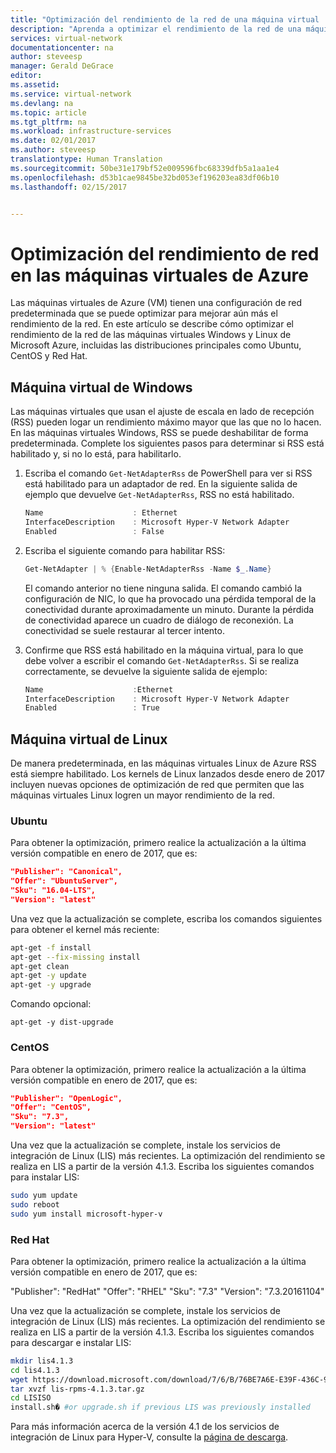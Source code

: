 ```yaml
---
title: "Optimización del rendimiento de la red de una máquina virtual | Microsoft Docs"
description: "Aprenda a optimizar el rendimiento de la red de una máquina virtual de Azure."
services: virtual-network
documentationcenter: na
author: steveesp
manager: Gerald DeGrace
editor: 
ms.assetid: 
ms.service: virtual-network
ms.devlang: na
ms.topic: article
ms.tgt_pltfrm: na
ms.workload: infrastructure-services
ms.date: 02/01/2017
ms.author: steveesp
translationtype: Human Translation
ms.sourcegitcommit: 50be31e179bf52e009596fbc68339dfb5a1aa1e4
ms.openlocfilehash: d53b1cae9845be32bd053ef196203ea83df06b10
ms.lasthandoff: 02/15/2017


---
```


# <a name="optimize-network-throughput-for-azure-virtual-machines"></a>Optimización del rendimiento de red en las máquinas virtuales de Azure

Las máquinas virtuales de Azure (VM) tienen una configuración de red predeterminada que se puede optimizar para mejorar aún más el rendimiento de la red. En este artículo se describe cómo optimizar el rendimiento de la red de las máquinas virtuales Windows y Linux de Microsoft Azure, incluidas las distribuciones principales como Ubuntu, CentOS y Red Hat.

## <a name="windows-vm"></a>Máquina virtual de Windows

Las máquinas virtuales que usan el ajuste de escala en lado de recepción (RSS) pueden logar un rendimiento máximo mayor que las que no lo hacen. En las máquinas virtuales Windows, RSS se puede deshabilitar de forma predeterminada. Complete los siguientes pasos para determinar si RSS está habilitado y, si no lo está, para habilitarlo.

1. Escriba el comando `Get-NetAdapterRss` de PowerShell para ver si RSS está habilitado para un adaptador de red. En la siguiente salida de ejemplo que devuelve `Get-NetAdapterRss`, RSS no está habilitado.

    ```powershell
    Name                    : Ethernet
    InterfaceDescription    : Microsoft Hyper-V Network Adapter
    Enabled                 : False
    ```
2. Escriba el siguiente comando para habilitar RSS:

    ```powershell
    Get-NetAdapter | % {Enable-NetAdapterRss -Name $_.Name}
    ```
    El comando anterior no tiene ninguna salida. El comando cambió la configuración de NIC, lo que ha provocado una pérdida temporal de la conectividad durante aproximadamente un minuto. Durante la pérdida de conectividad aparece un cuadro de diálogo de reconexión. La conectividad se suele restaurar al tercer intento.
3. Confirme que RSS está habilitado en la máquina virtual, para lo que debe volver a escribir el comando `Get-NetAdapterRss`. Si se realiza correctamente, se devuelve la siguiente salida de ejemplo:

    ```powershell
    Name                    :Ethernet
    InterfaceDescription    : Microsoft Hyper-V Network Adapter
    Enabled                 : True
    ```

## <a name="linux-vm"></a>Máquina virtual de Linux

De manera predeterminada, en las máquinas virtuales Linux de Azure RSS está siempre habilitado. Los kernels de Linux lanzados desde enero de 2017 incluyen nuevas opciones de optimización de red que permiten que las máquinas virtuales Linux logren un mayor rendimiento de la red.

### <a name="ubuntu"></a>Ubuntu

Para obtener la optimización, primero realice la actualización a la última versión compatible en enero de 2017, que es:
```json
"Publisher": "Canonical",
"Offer": "UbuntuServer",
"Sku": "16.04-LTS",
"Version": "latest"
```
Una vez que la actualización se complete, escriba los comandos siguientes para obtener el kernel más reciente:

```bash
apt-get -f install
apt-get --fix-missing install
apt-get clean
apt-get -y update
apt-get -y upgrade
```

Comando opcional:

`apt-get -y dist-upgrade`

### <a name="centos"></a>CentOS

Para obtener la optimización, primero realice la actualización a la última versión compatible en enero de 2017, que es:
```json
"Publisher": "OpenLogic",
"Offer": "CentOS",
"Sku": "7.3",
"Version": "latest"
```
Una vez que la actualización se complete, instale los servicios de integración de Linux (LIS) más recientes.
La optimización del rendimiento se realiza en LIS a partir de la versión 4.1.3. Escriba los siguientes comandos para instalar LIS:

```bash
sudo yum update
sudo reboot
sudo yum install microsoft-hyper-v
```

### <a name="red-hat"></a>Red Hat

Para obtener la optimización, primero realice la actualización a la última versión compatible en enero de 2017, que es:

"Publisher": "RedHat" "Offer": "RHEL" "Sku": "7.3" "Version": "7.3.20161104"

Una vez que la actualización se complete, instale los servicios de integración de Linux (LIS) más recientes.
La optimización del rendimiento se realiza en LIS a partir de la versión 4.1.3. Escriba los siguientes comandos para descargar e instalar LIS:

```bash
mkdir lis4.1.3
cd lis4.1.3
wget https://download.microsoft.com/download/7/6/B/76BE7A6E-E39F-436C-9353-F4B44EF966E9/lis-rpms-4.1.3.tar.gz
tar xvzf lis-rpms-4.1.3.tar.gz
cd LISISO
install.sh� #or upgrade.sh if previous LIS was previously installed
```
 
Para más información acerca de la versión 4.1 de los servicios de integración de Linux para Hyper-V, consulte la [página de descarga](https://www.microsoft.com/download/details.aspx?id=51612).

